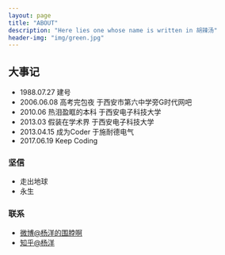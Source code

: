 ```yaml
---
layout: page
title: "ABOUT"
description: "Here lies one whose name is written in 胡辣汤"
header-img: "img/green.jpg"
---
```

## 大事记
- 1988.07.27 建号
- 2006.06.08 高考完包夜 于西安市第六中学旁G时代网吧
- 2010.06    热泪盈眶的本科 于西安电子科技大学
- 2013.03    假装在学术界 于西安电子科技大学
- 2013.04.15 成为Coder 于施耐德电气
- 2017.06.19 Keep Coding

### 坚信
- 走出地球
- 永生

### 联系

- [微博@杨洋的围脖啊](http://weibo.com/2003457565)
- [知乎@杨洋](http://www.zhihu.com/people/yang-yang-8)
